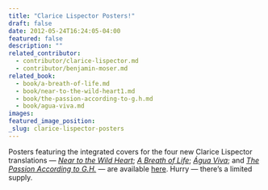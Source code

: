 ```yaml
---
title: "Clarice Lispector Posters!"
draft: false
date: 2012-05-24T16:24:05-04:00
featured: false
description: ""
related_contributor:
  - contributor/clarice-lispector.md
  - contributor/benjamin-moser.md
related_book:
  - book/a-breath-of-life.md
  - book/near-to-the-wild-heart1.md
  - book/the-passion-according-to-g.h.md
  - book/agua-viva.md
images:
featured_image_position: 
_slug: clarice-lispector-posters
---
```


Posters featuring the integrated covers for the four new Clarice Lispector translations — _[Near to the Wild Heart](http://ndbooks.com/book/near-to-the-wild-heart1)_; [_A Breath of Life_](http://ndbooks.com/book/a-breath-of-life); [_Água Viva_](http://ndbooks.com/book/agua-viva); and [_The Passion According to G.H._](http://ndbooks.com/book/the-passion-according-to-g.h) — are available [here](http://ndbooks.com/goods/). Hurry — there’s a limited supply. 


